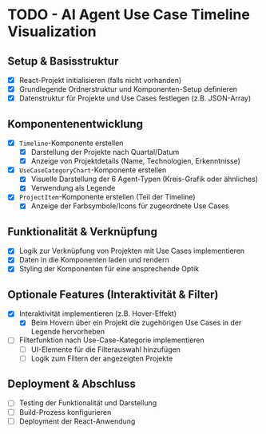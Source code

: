 # TODO - AI Agent Use Case Timeline Visualization

## Setup & Basisstruktur

- [x] React-Projekt initialisieren (falls nicht vorhanden)
- [x] Grundlegende Ordnerstruktur und Komponenten-Setup definieren
- [x] Datenstruktur für Projekte und Use Cases festlegen (z.B. JSON-Array)

## Komponentenentwicklung

- [x] `Timeline`-Komponente erstellen
    - [x] Darstellung der Projekte nach Quartal/Datum
    - [x] Anzeige von Projektdetails (Name, Technologien, Erkenntnisse)
- [x] `UseCaseCategoryChart`-Komponente erstellen
    - [x] Visuelle Darstellung der 6 Agent-Typen (Kreis-Grafik oder ähnliches)
    - [x] Verwendung als Legende
- [x] `ProjectItem`-Komponente erstellen (Teil der Timeline)
    - [x] Anzeige der Farbsymbole/Icons für zugeordnete Use Cases

## Funktionalität & Verknüpfung

- [x] Logik zur Verknüpfung von Projekten mit Use Cases implementieren
- [x] Daten in die Komponenten laden und rendern
- [x] Styling der Komponenten für eine ansprechende Optik

## Optionale Features (Interaktivität & Filter)

- [x] Interaktivität implementieren (z.B. Hover-Effekt)
    - [x] Beim Hovern über ein Projekt die zugehörigen Use Cases in der Legende hervorheben
- [ ] Filterfunktion nach Use-Case-Kategorie implementieren
    - [ ] UI-Elemente für die Filterauswahl hinzufügen
    - [ ] Logik zum Filtern der angezeigten Projekte

## Deployment & Abschluss

- [ ] Testing der Funktionalität und Darstellung
- [ ] Build-Prozess konfigurieren
- [ ] Deployment der React-Anwendung 